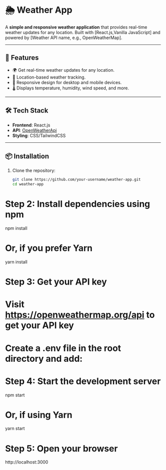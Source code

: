 # 🌦️ Weather App

A **simple and responsive weather application** that provides real-time weather updates for any location. Built with [React.js,Vanilla JavaScript] and powered by [Weather API name, e.g., OpenWeatherMap].

---

## 🚀 Features

- 🌍 Get real-time weather updates for any location.
- 📍 Location-based weather tracking.
- 🎨 Responsive design for desktop and mobile devices.
- 🌡️ Displays temperature, humidity, wind speed, and more.

---

## 🛠️ Tech Stack

- **Frontend**: React.js
- **API**: [OpenWeatherApi](https://openweathermap.org/api)
- **Styling**: CSS/TailwindCSS

---

## 📦 Installation

1. Clone the repository:
   ```bash
   git clone https://github.com/your-username/weather-app.git
   cd weather-app

# Step 2: Install dependencies using npm
npm install

# Or, if you prefer Yarn
yarn install

# Step 3: Get your API key
# Visit https://openweathermap.org/api to get your API key
# Create a .env file in the root directory and add:

# Step 4: Start the development server
npm start

# Or, if using Yarn
yarn start

# Step 5: Open your browser
http://localhost:3000
